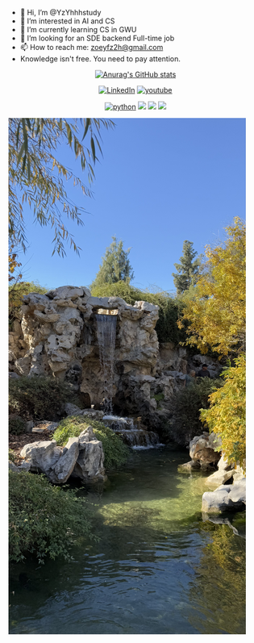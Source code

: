 - 👋 Hi, I’m @YzYhhhstudy
- 👀 I’m interested in AI and CS
- 🌱 I’m currently learning CS in GWU
- 💞️ I’m looking for an SDE backend Full-time job
- 📫 How to reach me: zoeyfz2h@gmail.com
- Knowledge isn't free. You need to pay attention.
<div id="title" align=center>


[![Anurag's GitHub stats](https://github-readme-stats.vercel.app/api?username=YzYhhhstudy&show_icons=true&theme=tokyonight)](https://b23.tv/iEJTnPp)

[![LinkedIn](https://img.shields.io/badge/career-LinkedIn-blue)](https://www.linkedin.com/in/zeyuan-yang9331)
[![youtube](https://img.shields.io/badge/video-YouTube-red)](https://youtube.com/@zoeyyoung-fz2h?si=ROnGnzRCHqGjOf6n)

[![python](https://img.shields.io/badge/code-Python-navy)](https://www.python.org/)
![](https://img.shields.io/badge/Enjoy-Innovation-yellow) 
![](https://img.shields.io/badge/Personality-Outgoin-crimson) 
![](https://img.shields.io/badge/Hobby-Beatbox-mint)

</div>

![profile picture](image/scene.jpg)

[github-sub-title:img]: https://readme-typing-svg.herokuapp.com?font=Segoe+Script&center=true&lines=YzYhhhstudy

<!---
YzYhhhstudy/YzYhhhstudy is a ✨ special ✨ repository because its `README.md` (this file) appears on your GitHub profile.
You can click the Preview link to take a look at your changes.
--->
